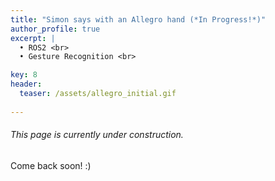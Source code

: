 ```yaml
---
title: "Simon says with an Allegro hand (*In Progress!*)"
author_profile: true
excerpt: |
  • ROS2 <br>
  • Gesture Recognition <br>

key: 8
header:
  teaser: /assets/allegro_initial.gif
  
---
```

###### This page is currently under construction.

Come back soon! :) 